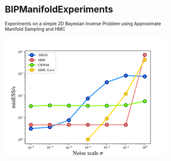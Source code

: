 # BIPManifoldExperiments
Experiments on a simple 2D Bayesian Inverse Problem using Approximate Manifold Sampling and HMC

![minimum ESS against noise scale](images/min_ess_vs_noise_scale.png)